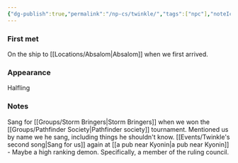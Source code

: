```yaml
---
{"dg-publish":true,"permalink":"/np-cs/twinkle/","tags":["npc"],"noteIcon":"npc","updated":"2024-01-06T13:00:00.229+01:00"}
---
```


### First met
On the ship to [[Locations/Absalom\|Absalom]] when we first arrived.
### Appearance
Halfling
### Notes
Sang for [[Groups/Storm Bringers\|Storm Bringers]] when we won the [[Groups/Pathfinder Society\|Pathfinder society]] tournament. Mentioned us by name we he sang, including things he shouldn't know.
[[Events/Twinkle's second song\|Sang for us]] again at [[a pub near Kyonin\|a pub near Kyonin]] -  Maybe a high ranking demon. Specifically, a member of the ruling council.